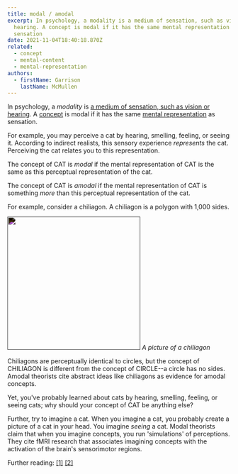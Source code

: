 ```yaml
---
title: modal / amodal
excerpt: In psychology, a modality is a medium of sensation, such as vision or
  hearing. A concept is modal if it has the same mental representation as
  sensation
date: 2021-11-04T18:40:18.870Z
related:
  - concept
  - mental-content
  - mental-representation
authors:
  - firstName: Garrison
    lastName: McMullen
---
```

In psychology, a *modality* is [a medium of sensation, such as vision or hearing](https://dictionary.apa.org/modality). A [concept](/posts/concept/) is modal if it has the same [mental representation](/posts/mental-representation/) as sensation.

For example, you may perceive a cat by hearing, smelling, feeling, or seeing it. According to indirect realists, this sensory experience *represents* the cat. Perceiving the cat relates you to this representation.

The concept of CAT is *modal* if the mental representation of CAT is the same as this perceptual representation of the cat.

The concept of CAT is *amodal* if the mental representation of CAT is something *more* than this perceptual representation of the cat.

For example, consider a chiliagon. A chiliagon is a polygon with 1,000 sides.

<div class="caption"> 
  <img src="/uploads/chiliagon.png" style="filter: invert(1)" width="300px"/>
  <em> A picture of a chiliagon </em>
</div>

Chiliagons are perceptually identical to circles, but the concept of CHILIAGON is different from the concept of CIRCLE--a circle has no sides. Amodal theorists cite abstract ideas like chiliagons as evidence for amodal concepts.

Yet, you've probably learned about cats by hearing, smelling, feeling, or seeing cats; why should your concept of CAT be anything else?

Further, try to imagine a cat. When you imagine a cat, you probably create a picture of a cat in your head. You imagine *seeing* a cat. Modal theorists claim that when you imagine concepts, you run 'simulations' of perceptions. They cite fMRI research that associates imagining concepts with the activation of the brain's sensorimotor regions.

Further reading: [[1]](https://www.annualreviews.org/doi/abs/10.1146/annurev.psych.59.103006.093639) [[2]](https://link.springer.com/article/10.1007/s11097-020-09678-y)
